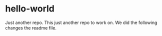 # hello-world
Just another repo. This just another repo to work on. We did the following changes the readme file. 

